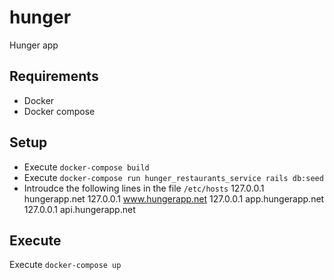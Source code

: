# hunger
Hunger app

## Requirements
* Docker
* Docker compose 

## Setup
* Execute `docker-compose build`
* Execute `docker-compose run hunger_restaurants_service rails db:seed`
* Introudce the following lines in the file `/etc/hosts`
  127.0.0.1  hungerapp.net
  127.0.0.1  www.hungerapp.net
  127.0.0.1  app.hungerapp.net
  127.0.0.1  api.hungerapp.net

## Execute
Execute `docker-compose up`
